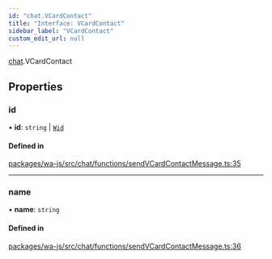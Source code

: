 ```yaml
---
id: "chat.VCardContact"
title: "Interface: VCardContact"
sidebar_label: "VCardContact"
custom_edit_url: null
---
```


[chat](../namespaces/chat.md).VCardContact

## Properties

### id

• **id**: `string` \| [`Wid`](../classes/whatsapp.Wid.md)

#### Defined in

[packages/wa-js/src/chat/functions/sendVCardContactMessage.ts:35](https://github.com/wppconnect-team/wa-js/blob/main/src/chat/functions/sendVCardContactMessage.ts#L35)

___

### name

• **name**: `string`

#### Defined in

[packages/wa-js/src/chat/functions/sendVCardContactMessage.ts:36](https://github.com/wppconnect-team/wa-js/blob/main/src/chat/functions/sendVCardContactMessage.ts#L36)
